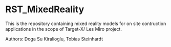 # RST_MixedReality
This is the repository containing mixed reality models for on site contruction applications in the scope of Target-X/ Les Miro project.

Authors: Doga Su Kiralioglu, Tobias Steinhardt
